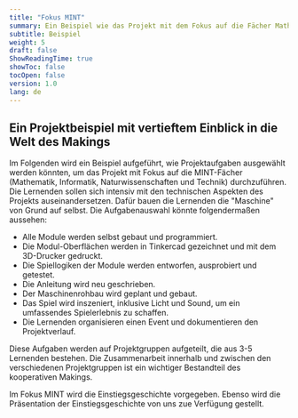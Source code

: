 ```yaml
---
title: "Fokus MINT"
summary: Ein Beispiel wie das Projekt mit dem Fokus auf die Fächer Mathematik, Informatik, Naturwissenschaften und Technik (MINT) eingesetzt werden könnte.
subtitle: Beispiel
weight: 5
draft: false
ShowReadingTime: true
showToc: false
tocOpen: false
version: 1.0
lang: de
---
```


## Ein Projektbeispiel mit vertieftem Einblick in die Welt des Makings

Im Folgenden wird ein Beispiel aufgeführt, wie Projektaufgaben ausgewählt werden könnten, um das Projekt mit Fokus auf die MINT-Fächer (Mathematik, Informatik, Naturwissenschaften und Technik) durchzuführen. Die Lernenden sollen sich intensiv mit den technischen Aspekten des Projekts auseinandersetzen. Dafür bauen die Lernenden die "Maschine" von Grund auf selbst. Die Aufgabenauswahl könnte folgendermaßen aussehen:

- Alle Module werden selbst gebaut und programmiert.
- Die Modul-Oberflächen werden in Tinkercad gezeichnet und mit dem 3D-Drucker gedruckt.
- Die Spiellogiken der Module werden entworfen, ausprobiert und getestet.
- Die Anleitung wird neu geschrieben.
- Der Maschinenrohbau wird geplant und gebaut.
- Das Spiel wird inszeniert, inklusive Licht und Sound, um ein umfassendes Spielerlebnis zu schaffen.
- Die Lernenden organisieren einen Event und dokumentieren den Projektverlauf.

Diese Aufgaben werden auf Projektgruppen aufgeteilt, die aus 3-5 Lernenden bestehen. Die Zusammenarbeit innerhalb und zwischen den verschiedenen Projektgruppen ist ein wichtiger Bestandteil des kooperativen Makings.

Im Fokus MINT wird die Einstiegsgeschichte vorgegeben. Ebenso wird die Präsentation der Einstiegsgeschichte von uns zue Verfügung gestellt.
